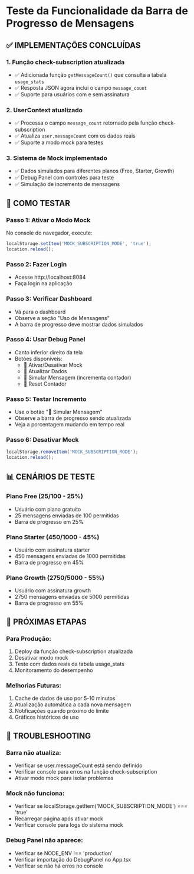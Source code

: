 # Teste da Funcionalidade da Barra de Progresso de Mensagens

## ✅ IMPLEMENTAÇÕES CONCLUÍDAS

### 1. Função check-subscription atualizada
- ✅ Adicionada função `getMessageCount()` que consulta a tabela `usage_stats`
- ✅ Resposta JSON agora inclui o campo `message_count`
- ✅ Suporte para usuários com e sem assinatura

### 2. UserContext atualizado
- ✅ Processa o campo `message_count` retornado pela função check-subscription
- ✅ Atualiza `user.messageCount` com os dados reais
- ✅ Suporte a modo mock para testes

### 3. Sistema de Mock implementado
- ✅ Dados simulados para diferentes planos (Free, Starter, Growth)
- ✅ Debug Panel com controles para teste
- ✅ Simulação de incremento de mensagens

## 🧪 COMO TESTAR

### Passo 1: Ativar o Modo Mock
No console do navegador, execute:
```javascript
localStorage.setItem('MOCK_SUBSCRIPTION_MODE', 'true');
location.reload();
```

### Passo 2: Fazer Login
- Acesse http://localhost:8084
- Faça login na aplicação

### Passo 3: Verificar Dashboard
- Vá para o dashboard
- Observe a seção "Uso de Mensagens"
- A barra de progresso deve mostrar dados simulados

### Passo 4: Usar Debug Panel
- Canto inferior direito da tela
- Botões disponíveis:
  - 🧪 Ativar/Desativar Mock
  - 🔄 Atualizar Dados
  - 📨 Simular Mensagem (incrementa contador)
  - 🔄 Reset Contador

### Passo 5: Testar Incremento
- Use o botão "📨 Simular Mensagem"
- Observe a barra de progresso sendo atualizada
- Veja a porcentagem mudando em tempo real

### Passo 6: Desativar Mock
```javascript
localStorage.removeItem('MOCK_SUBSCRIPTION_MODE');
location.reload();
```

## 📊 CENÁRIOS DE TESTE

### Plano Free (25/100 - 25%)
- Usuário com plano gratuito
- 25 mensagens enviadas de 100 permitidas
- Barra de progresso em 25%

### Plano Starter (450/1000 - 45%) 
- Usuário com assinatura starter
- 450 mensagens enviadas de 1000 permitidas
- Barra de progresso em 45%

### Plano Growth (2750/5000 - 55%)
- Usuário com assinatura growth
- 2750 mensagens enviadas de 5000 permitidas
- Barra de progresso em 55%

## 🔧 PRÓXIMAS ETAPAS

### Para Produção:
1. Deploy da função check-subscription atualizada
2. Desativar modo mock
3. Teste com dados reais da tabela usage_stats
4. Monitoramento do desempenho

### Melhorias Futuras:
1. Cache de dados de uso por 5-10 minutos
2. Atualização automática a cada nova mensagem
3. Notificações quando próximo do limite
4. Gráficos históricos de uso

## 🐛 TROUBLESHOOTING

### Barra não atualiza:
- Verificar se user.messageCount está sendo definido
- Verificar console para erros na função check-subscription
- Ativar modo mock para isolar problemas

### Mock não funciona:
- Verificar se localStorage.getItem('MOCK_SUBSCRIPTION_MODE') === 'true'
- Recarregar página após ativar mock
- Verificar console para logs do sistema mock

### Debug Panel não aparece:
- Verificar se NODE_ENV !== 'production'
- Verificar importação do DebugPanel no App.tsx
- Verificar se não há erros no console
